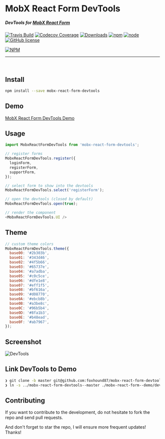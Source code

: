 # MobX React Form DevTools

##### DevTools for [MobX React Form](https://github.com/foxhound87/mobx-react-form)

[![Travis Build](https://img.shields.io/travis/foxhound87/mobx-react-form-devtools/master.svg)](https://travis-ci.org/foxhound87/mobx-react-form-devtools)
[![Codecov Coverage](https://img.shields.io/codecov/c/github/foxhound87/mobx-react-form-devtools/master.svg)](https://codecov.io/gh/foxhound87/mobx-react-form-devtools)
[![Downloads](https://img.shields.io/npm/dt/mobx-react-form-devtools.svg)]()
[![npm](https://img.shields.io/npm/v/mobx-react-form-devtools.svg)]()
[![node](https://img.shields.io/node/v/mobx-react-form-devtools.svg)]()
[![GitHub license](https://img.shields.io/github/license/foxhound87/mobx-react-form-devtools.svg)]()

[![NPM](https://nodei.co/npm/mobx-react-form-devtools.png?downloads=true&downloadRank=true&stars=true)](https://nodei.co/npm/mobx-react-form-devtools/)

---

<br>

## Install

```bash
npm install --save mobx-react-form-devtools
```

## Demo

[MobX React Form DevTools Demo](https://foxhound87.github.io/mobx-react-form/demo.html)

## Usage

```javascript
import MobxReactFormDevTools from 'mobx-react-form-devtools';

// register forms
MobxReactFormDevTools.register({
  loginForm,
  registerForm,
  supportForm,
});

// select form to show into the devtools
MobxReactFormDevTools.select('registerForm');

// open the devtools (closed by default)
MobxReactFormDevTools.open(true);

// render the component
<MobxReactFormDevTools.UI />
```

## Theme

```javascript
// custom theme colors
MobxReactFormDevTools.theme({
  base00: '#2b303b',
  base01: '#343d46',
  base02: '#4f5b66',
  base03: '#65737e',
  base04: '#a7adba',
  base05: '#c0c5ce',
  base06: '#dfe1e8',
  base07: '#eff1f5',
  base08: '#bf616a',
  base09: '#d08770',
  base0A: '#ebcb8b',
  base0B: '#a3be8c',
  base0C: '#96b5b4',
  base0D: '#8fa1b3',
  base0E: '#b48ead',
  base0F: '#ab7967',
});
```

## Screenshot

![DevTools](https://github.com/foxhound87/mobx-react-form-devtools/blob/master/screenshot.png?raw=true)

## Link DevTools to Demo

```bash
❯ git clone -b master git@github.com:foxhound87/mobx-react-form-devtools.git mobx-react-form-devtools--master
❯ ln -s ../mobx-react-form-devtools--master ./mobx-react-form--demo/devtools
```

## Contributing

If you want to contribute to the development, do not hesitate to fork the repo and send pull requests.

And don't forget to star the repo, I will ensure more frequent updates! Thanks!

